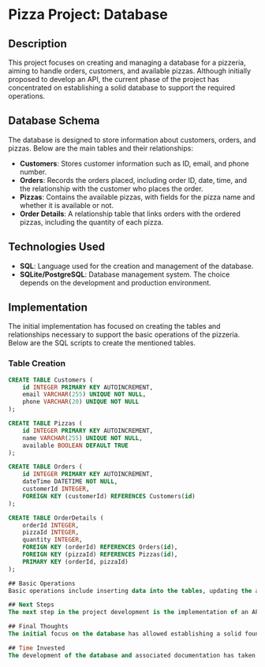 # Pizza Project: Database

## Description
This project focuses on creating and managing a database for a pizzeria, aiming to handle orders, customers, and available pizzas. Although initially proposed to develop an API, the current phase of the project has concentrated on establishing a solid database to support the required operations.

## Database Schema
The database is designed to store information about customers, orders, and pizzas. Below are the main tables and their relationships:

- **Customers**: Stores customer information such as ID, email, and phone number.
- **Orders**: Records the orders placed, including order ID, date, time, and the relationship with the customer who places the order.
- **Pizzas**: Contains the available pizzas, with fields for the pizza name and whether it is available or not.
- **Order Details**: A relationship table that links orders with the ordered pizzas, including the quantity of each pizza.

## Technologies Used
- **SQL**: Language used for the creation and management of the database.
- **SQLite/PostgreSQL**: Database management system. The choice depends on the development and production environment.

## Implementation
The initial implementation has focused on creating the tables and relationships necessary to support the basic operations of the pizzeria. Below are the SQL scripts to create the mentioned tables.

### Table Creation
```sql
CREATE TABLE Customers (
    id INTEGER PRIMARY KEY AUTOINCREMENT,
    email VARCHAR(255) UNIQUE NOT NULL,
    phone VARCHAR(20) UNIQUE NOT NULL
);

CREATE TABLE Pizzas (
    id INTEGER PRIMARY KEY AUTOINCREMENT,
    name VARCHAR(255) UNIQUE NOT NULL,
    available BOOLEAN DEFAULT TRUE
);

CREATE TABLE Orders (
    id INTEGER PRIMARY KEY AUTOINCREMENT,
    dateTime DATETIME NOT NULL,
    customerId INTEGER,
    FOREIGN KEY (customerId) REFERENCES Customers(id)
);

CREATE TABLE OrderDetails (
    orderId INTEGER,
    pizzaId INTEGER,
    quantity INTEGER,
    FOREIGN KEY (orderId) REFERENCES Orders(id),
    FOREIGN KEY (pizzaId) REFERENCES Pizzas(id),
    PRIMARY KEY (orderId, pizzaId)
);

## Basic Operations
Basic operations include inserting data into the tables, updating the availability of pizzas, and querying orders and the most sold pizzas.

## Next Steps
The next step in the project development is the implementation of an API that allows interacting with the database programmatically, facilitating the placing of orders, customer management, and querying relevant information through specific endpoints.

## Final Thoughts
The initial focus on the database has allowed establishing a solid foundation for the project. Although the development of the API is pending, the current database structure is prepared to support the planned functionalities and future expansions.

## Time Invested
The development of the database and associated documentation has taken approximately 9 hours, spread over a weekend. This time includes planning, database schema design, and drafting this document. ```

